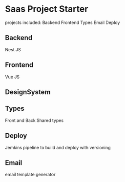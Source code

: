 Saas Project Starter
====================
projects included:
Backend
Frontend
Types
Email
Deploy

Backend
-------
Nest JS

Frontend
--------
Vue JS

DesignSystem
------------


Types
-----
Front and Back Shared types 

Deploy
------
Jemkins pipeline to build and deploy with versioning

Email
-----
email template generator

